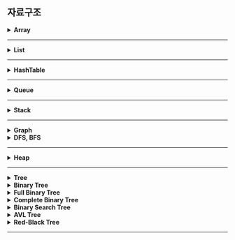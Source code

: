 ## 자료구조

<details>
    <summary><b>Array</b></summary>
</details>

---

<details>
    <summary><b>List</b></summary>
</details>

---

<details>
    <summary><b>HashTable</b></summary>
</details>

---

<details>
    <summary><b>Queue</b></summary>
</details>

---

<details>
    <summary><b>Stack</b></summary>
</details>

---

<details>
    <summary><b>Graph</b></summary>
</details>

<details>
    <summary><b>DFS, BFS</b></summary>
</details>

---

<details>
    <summary><b>Heap</b></summary>
</details>

---

<details>
    <summary><b>Tree</b></summary>
</details>

<details>
    <summary><b>Binary Tree</b></summary>
</details>

<details>
    <summary><b>Full Binary Tree</b></summary>
</details>

<details>
    <summary><b>Complete Binary Tree</b></summary>
</details>

<details>
    <summary><b>Binary Search Tree</b></summary>
</details>

<details>
    <summary><b>AVL Tree</b></summary>
</details>

<details>
    <summary><b>Red-Black Tree</b></summary>
</details>

---

